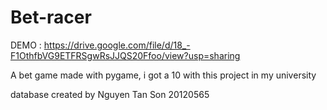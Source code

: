 # Bet-racer

DEMO : https://drive.google.com/file/d/18_-F1OthfbVG9ETFRSgwRsJJQS20Ffoo/view?usp=sharing

A bet game made with pygame, i got a 10 with this project in my university 

database created by Nguyen Tan Son 20120565


